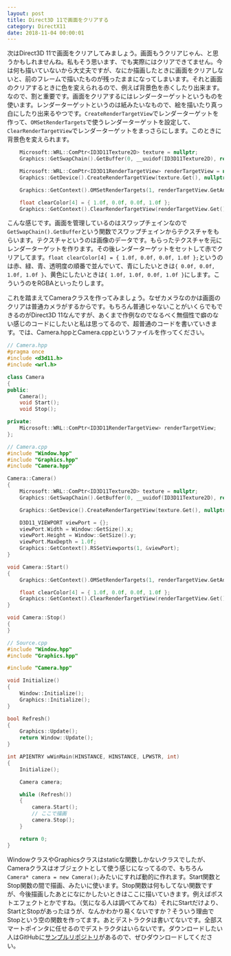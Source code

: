 ```yaml
---
layout: post
title: Direct3D 11で画面をクリアする
category: DirectX11
date: 2018-11-04 00:00:01
---
```


次はDirect3D 11で画面をクリアしてみましょう。画面もうクリアじゃん、と思うかもしれませんね。私もそう思います、でも実際にはクリアできてません。今は何も描いていないから大丈夫ですが、なにか描画したときに画面をクリアしないと、前のフレームで描いたものが残ったままになってしまいます。それと画面のクリアするときに色を変えられるので、例えば背景色を赤くしたり出来ます。なので、割と重要です。画面をクリアするにはレンダーターゲットというものを使います。レンダーターゲットというのは紙みたいなもので、絵を描いたり真っ白にしたり出来るやつです。`CreateRenderTargetView`でレンダーターゲットを作って、`OMSetRenderTargets`で使うレンダーターゲットを設定して、`ClearRenderTargetView`でレンダーターゲットをまっさらにします。このときに背景色を変えられます。

``` cpp
    Microsoft::WRL::ComPtr<ID3D11Texture2D> texture = nullptr;
    Graphics::GetSwapChain().GetBuffer(0, __uuidof(ID3D11Texture2D), reinterpret_cast<void**>(texture.GetAddressOf()));

    Microsoft::WRL::ComPtr<ID3D11RenderTargetView> renderTargetView = nullptr;
    Graphics::GetDevice().CreateRenderTargetView(texture.Get(), nullptr, renderTargetView.GetAddressOf());

    Graphics::GetContext().OMSetRenderTargets(1, renderTargetView.GetAddressOf(), nullptr);

    float clearColor[4] = { 1.0f, 0.0f, 0.0f, 1.0f };
    Graphics::GetContext().ClearRenderTargetView(renderTargetView.Get(), clearColor);
```

こんな感じです。画面を管理しているのはスワップチェインなので`GetSwapChain().GetBuffer`という関数でスワップチェインからテクスチャをもらいます。テクスチャというのは画像のデータです。もらったテクスチャを元にレンダーターゲットを作ります。その後レンダーターゲットをセットして赤でクリアしてます。`float clearColor[4] = { 1.0f, 0.0f, 0.0f, 1.0f };`というのは赤、緑、青、透明度の順番で並んでいて、青にしたいときは`{ 0.0f, 0.0f, 1.0f, 1.0f }`、黄色にしたいときは`{ 1.0f, 1.0f, 0.0f, 1.0f }`にします。こういうのをRGBAといったりします。

これを踏まえてCameraクラスを作ってみましょう。なぜカメラなのかは画面のクリアは普通カメラがするからです。もちろん普通じゃないことがいくらでもできるのがDirect3D 11なんですが、あくまで作例なのでなるべく無個性で癖のない感じのコードにしたいと私は思ってるので、超普通のコードを書いていきます。では、Camera.hppとCamera.cppというファイルを作ってください。

``` cpp
// Camera.hpp
#pragma once
#include <d3d11.h>
#include <wrl.h>

class Camera
{
public:
    Camera();
    void Start();
    void Stop();

private:
    Microsoft::WRL::ComPtr<ID3D11RenderTargetView> renderTargetView;
};
```

``` cpp
// Camera.cpp
#include "Window.hpp"
#include "Graphics.hpp"
#include "Camera.hpp"

Camera::Camera()
{
    Microsoft::WRL::ComPtr<ID3D11Texture2D> texture = nullptr;
    Graphics::GetSwapChain().GetBuffer(0, __uuidof(ID3D11Texture2D), reinterpret_cast<void**>(texture.GetAddressOf()));

    Graphics::GetDevice().CreateRenderTargetView(texture.Get(), nullptr, renderTargetView.GetAddressOf());

    D3D11_VIEWPORT viewPort = {};
    viewPort.Width = Window::GetSize().x;
    viewPort.Height = Window::GetSize().y;
    viewPort.MaxDepth = 1.0f;
    Graphics::GetContext().RSSetViewports(1, &viewPort);
}

void Camera::Start()
{
    Graphics::GetContext().OMSetRenderTargets(1, renderTargetView.GetAddressOf(), nullptr);

    float clearColor[4] = { 1.0f, 0.0f, 0.0f, 1.0f };
    Graphics::GetContext().ClearRenderTargetView(renderTargetView.Get(), clearColor);
}

void Camera::Stop()
{
}
```

``` cpp
// Source.cpp
#include "Window.hpp"
#include "Graphics.hpp"

#include "Camera.hpp"

void Initialize()
{
    Window::Initialize();
    Graphics::Initialize();
}

bool Refresh()
{
    Graphics::Update();
    return Window::Update();
}

int APIENTRY wWinMain(HINSTANCE, HINSTANCE, LPWSTR, int)
{
    Initialize();

    Camera camera;

    while (Refresh())
    {
        camera.Start();
        // ここで描画
        camera.Stop();
    }

    return 0;
}
```

WindowクラスやGraphicsクラスはstaticな関数しかないクラスでしたが、Cameraクラスはオブジェクトとして使う感じになってるので、もちろん`Camera* camera = new Camera();`みたいにすれば動的に作れます。Start関数とStop関数の間で描画、みたいに使います。Stop関数は何もしてない関数ですが、今後描画したあとになにかしたいときはここに描いていきます。例えばポストエフェクトとかですね。（気になる人は調べてみてね）それにStartだけより、StartとStopがあったほうが、なんかわかり易くないですか？そういう理由でStopという空の関数を作ってます。あとデストラクタは書いてないです。全部スマートポインタに任せるのでデストラクタはいらないです。ダウンロードしたい人はGitHubに[サンプルリポジトリ](https://github.com/itukikikuti/DirectX11Sample)があるので、ぜひダウンロードしてください。
